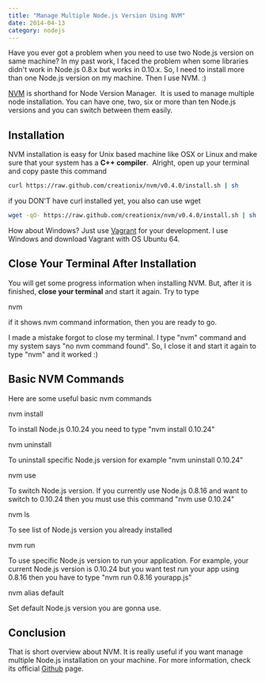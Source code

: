 ```yaml
---
title: "Manage Multiple Node.js Version Using NVM"
date: 2014-04-13
category: nodejs
---
```


Have you ever got a problem when you need to use two Node.js version on same machine? In my past work, I faced the problem when some libraries didn't work in Node.js 0.8.x but works in 0.10.x. So, I need to install more than one Node.js version on my machine. Then I use NVM. :)

[NVM](https://github.com/creationix/nvm) is shorthand for Node Version Manager.  It is used to manage multiple node installation. You can have one, two, six or more than ten Node.js versions and you can switch between them easily.

## Installation

NVM installation is easy for Unix based machine like OSX or Linux and make sure that your system has a **C++ compiler**.  Alright, open up your terminal and copy paste this command

```bash
curl https://raw.github.com/creationix/nvm/v0.4.0/install.sh | sh
```

if you DON'T have curl installed yet, you also can use wget

```bash
wget -qO- https://raw.github.com/creationix/nvm/v0.4.0/install.sh | sh
```

How about Windows? Just use [Vagrant](http://www.vagrantup.com) for your development. I use Windows and download Vagrant with OS Ubuntu 64.

## Close Your Terminal After Installation

You will get some progress information when installing NVM. But, after it is finished, **close your terminal** and start it again. Try to type

nvm

if it shows nvm command information, then you are ready to go.

I made a mistake forgot to close my terminal. I type "nvm" command and my system says "no nvm command found". So, I close it and start it again to type "nvm" and it worked :)

## Basic NVM Commands

Here are some useful basic nvm commands

nvm install

To install Node.js 0.10.24 you need to type "nvm install 0.10.24"

nvm uninstall

To uninstall specific Node.js version for example "nvm uninstall 0.10.24"

nvm use

To switch Node.js version. If you currently use Node.js 0.8.16 and want to switch to 0.10.24 then you must use this command "nvm use 0.10.24"

nvm ls

To see list of Node.js version you already installed

nvm run

To use specific Node.js version to run your application. For example, your current Node.js version is 0.10.24 but you want test run your app using 0.8.16 then you have to type "nvm run 0.8.16 yourapp.js"

nvm alias default

Set default Node.js version you are gonna use.

## Conclusion

That is short overview about NVM. It is really useful if you want manage multiple Node.js installation on your machine. For more information, check its official [Github](https://github.com/creationix/nvm) page.
